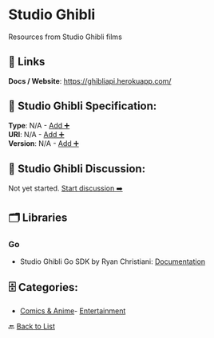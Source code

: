 # Studio Ghibli

Resources from Studio Ghibli films

##  🔗 Links
**Docs / Website**: https://ghibliapi.herokuapp.com/

## 🧬 Studio Ghibli Specification:
**Type**: N/A - [Add ➕](https://github.com/apis-list/apis-list/edit/main/apis.yaml#L18507)  
**URI**: N/A - [Add ➕](https://github.com/apis-list/apis-list/edit/main/apis.yaml#L18507)  
**Version**: N/A - [Add ➕](https://github.com/apis-list/apis-list/edit/main/apis.yaml#L18507)

## 💬 Studio Ghibli Discussion:
Not yet started. [Start discussion ➡️](https://github.com/apis-list/apis-list/discussions/new)

## 🗂️ Libraries
### Go
- Studio Ghibli Go SDK by Ryan Christiani: [Documentation](https://github.com/Rchristiani/totoro)


## 🗄️ Categories:
- [Comics & Anime](https://github.com/apis-list/apis-list#comics--anime-)- [Entertainment](https://github.com/apis-list/apis-list#entertainment-)

🔙  [Back to List](https://github.com/apis-list/apis-list)
